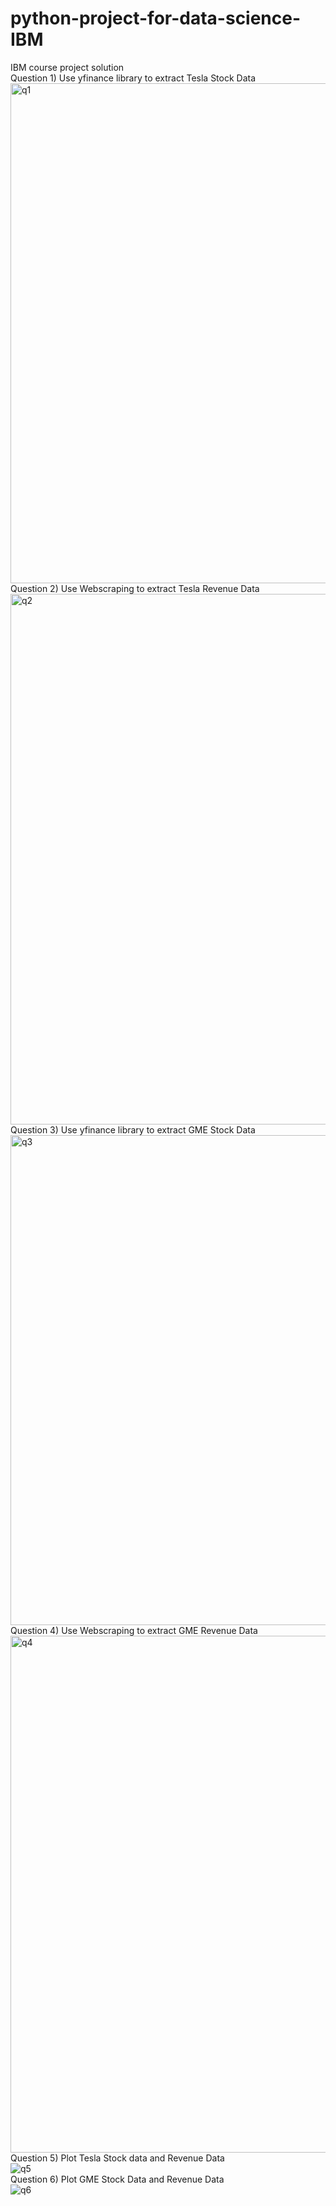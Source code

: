 # python-project-for-data-science-IBM
IBM course project solution <br>
Question 1) Use yfinance library to extract Tesla Stock Data <br>
<img width="800" alt="q1" src="https://github.com/akritavrana/python-project-for-data-science-IBM/assets/64726378/a5cad57d-e3ec-4eeb-afb0-a233fdf21932"><br>
Question 2) Use Webscraping to extract Tesla Revenue Data<br>
<img width="849" alt="q2" src="https://github.com/akritavrana/python-project-for-data-science-IBM/assets/64726378/05591c2f-84b3-427b-ab93-474d443b6a6a"><br>
Question 3) Use yfinance library to extract GME Stock Data<br>
<img width="784" alt="q3" src="https://github.com/akritavrana/python-project-for-data-science-IBM/assets/64726378/8509c343-6aaf-48c9-9a5e-8441110b7c5b"><br>
Question 4) Use Webscraping to extract GME Revenue Data<br>
<img width="827" alt="q4" src="https://github.com/akritavrana/python-project-for-data-science-IBM/assets/64726378/1b1cb166-ae50-487c-83c5-e3a12e9b709e"><br>
Question 5) Plot Tesla Stock data and Revenue Data<br>
![q5](https://github.com/akritavrana/python-project-for-data-science-IBM/assets/64726378/276ffcf6-6128-423c-b467-5e47f0a03604)<br>
Question 6) Plot GME Stock Data and Revenue Data<br>
![q6](https://github.com/akritavrana/python-project-for-data-science-IBM/assets/64726378/f9a1c299-2c24-4259-bd56-d88216beaeca)
